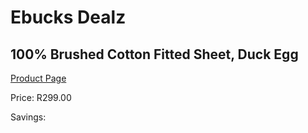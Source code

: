 
# Ebucks Dealz
## 100% Brushed Cotton Fitted Sheet, Duck Egg
[Product Page](https://www.ebucks.com/web/shop/productSelected.do?prodId=489059403&catId=704984344)

Price: R299.00

Savings: 


	